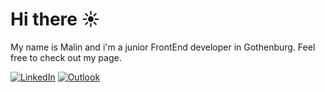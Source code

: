 # Hi there :sunny:

My name is Malin and i'm a junior FrontEnd developer in Gothenburg. Feel free to check out my page.

[![LinkedIn](https://img.shields.io/badge/linkedin-%230077B5.svg?style=for-the-badge&logo=linkedin&logoColor=white)](https://www.linkedin.com/in/malin-almqvist/)
[![Outlook](https://img.shields.io/badge/Outlook-0078D4?style=for-the-badge&logo=microsoft-outlook&logoColor=white)](mailto:almqvist.malin@outlook.com)

<!--
**MalinAlm/MalinAlm** is a ✨ _special_ ✨ repository because its `README.md` (this file) appears on your GitHub profile.

Here are some ideas to get you started:

- 🔭 I’m currently working on ...
- 🌱 I’m currently learning ...
- 👯 I’m looking to collaborate on ...
- 🤔 I’m looking for help with ...
- 💬 Ask me about ...
- 📫 How to reach me: ...
- 😄 Pronouns: ...
- ⚡ Fun fact: ...
-->
